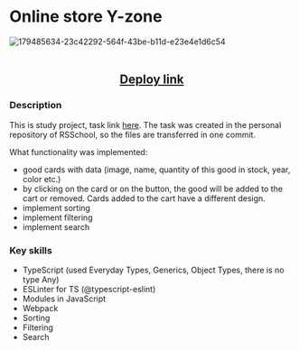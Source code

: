 # Online store Y-zone

![179485634-23c42292-564f-43be-b11d-e23e4e1d6c54](https://user-images.githubusercontent.com/39487464/209479743-f86831fc-bbab-4339-b741-66f986263183.jpg)
<br/><br/>
<h2 align="center"><a href="https://pesukarhutg-online-store.netlify.app/" target="_blank">Deploy link</a></h2>


### Description
This is study project, task link [here](https://github.com/rolling-scopes-school/tasks/blob/master/tasks/online-store/README.md). The task was created in the personal repository of RSSchool, so the files are transferred in one commit.

What functionality was implemented:
- good cards with data (image, name, quantity of this good in stock, year, color etc.)
- by clicking on the card or on the button, the good will be added to the cart or removed. Cards added to the cart have a different design.
- implement sorting
- implement filtering
- implement search

### Key skills
- TypeScript (used Everyday Types, Generics,  Object Types, there is no type Any)
- ESLinter for TS (@typescript-eslint)
- Modules in JavaScript
- Webpack
- Sorting
- Filtering
- Search





